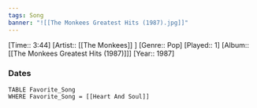 ```yaml
---
tags: Song  
banner: "![[The Monkees Greatest Hits (1987).jpg]]"
---
```

[Time:: 3:44]
[Artist:: [[The Monkees]] ]
[Genre:: Pop]
[Played:: 1]
[Album:: [[The Monkees Greatest Hits (1987)]]]
[Year:: 1987]
### Dates
````dataview
TABLE Favorite_Song
WHERE Favorite_Song = [[Heart And Soul]]
````